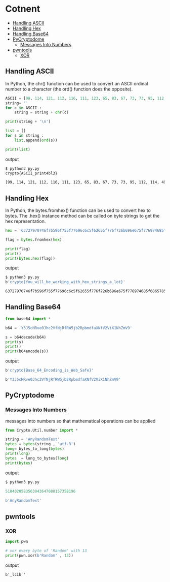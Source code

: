 # Cotnent 
- [Handling ASCII](#handling-ascii)
- [Handling Hex](#handling-hex)
- [Handling Base64](#handling-base64)
- [PyCryptodome](#pycryptodome)
    - [Messages Into Numbers](#messages-into-numbers)
- [pwntools](#pwntools)
    - [XOR](#xor)


## Handling ASCII
In Python, the chr() function can be used to convert an ASCII ordinal number to a character (the ord() function does the opposite).
```python
ASCII = [99, 114, 121, 112, 116, 111, 123, 65, 83, 67, 73, 73, 95, 112, 114, 49, 110, 116, 52, 98, 108, 51, 125]
string= ''
for c in ASCII : 
    string = string + chr(c) 

print(string + '\n') 

list = []
for s in string :
    list.append(ord(s)) 

print(list)
```
output 
```bash
$ python3 py.py
crypto{ASCII_pr1nt4bl3}

[99, 114, 121, 112, 116, 111, 123, 65, 83, 67, 73, 73, 95, 112, 114, 49, 110, 116, 52, 98, 108, 51, 125]
```

## Handling Hex 
 In Python, the bytes.fromhex() function can be used to convert hex to bytes. The .hex() instance method can be called on byte strings to get the hex representation.
```python
hex = '63727970746f7b596f755f77696c6c5f62655f776f726b696e675f776974685f6865785f737472696e67735f615f6c6f747d'

flag = bytes.fromhex(hex)

print(flag)
print()
print(bytes.hex(flag))
```
output
```bash
$ python3 py.py                                                                                                                                                1 ↵
b'crypto{You_will_be_working_with_hex_strings_a_lot}'

63727970746f7b596f755f77696c6c5f62655f776f726b696e675f776974685f6865785f737472696e67735f615f6c6f747d
```

## Handling Base64
```python
from base64 import *

b64 = 'Y3J5cHRve0Jhc2VfNjRfRW5jb2RpbmdfaXNfV2ViX1NhZmV9'

s = b64decode(b64)
print(s)
print()
print(b64encode(s))
```
output
```bash
b'crypto{Base_64_Encoding_is_Web_Safe}'

b'Y3J5cHRve0Jhc2VfNjRfRW5jb2RpbmdfaXNfV2ViX1NhZmV9'
```

## PyCryptodome
### Messages Into Numbers
messages into numbers so that mathematical operations can be applied
```python
from Crypto.Util.number import * 

string = 'AnyRandomText'
bytes = bytes(string , 'utf-8')
long= bytes_to_long(bytes)
print(long)
bytes  = long_to_bytes(long)
print(bytes)
```
output
```python
$ python3 py.py
                                                                                                                                1 ↵
5184020583563043647088157358196

b'AnyRandomText'
```
## pwntools
### XOR 
```python
import pwn 

# xor every byte of 'Random' with 13
print(pwn.xor(b'Random' , 13))
```
output
```
b'_lcib`'
```
